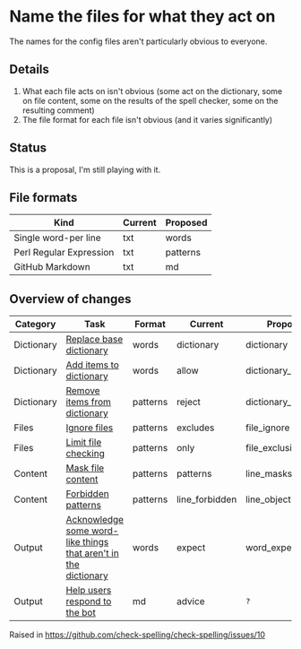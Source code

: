 # Name the files for what they act on

The names for the config files aren't particularly obvious to everyone.

## Details

1. What each file acts on isn't obvious (some act on the dictionary, some on file content, some on the results of the spell checker, some on the resulting comment)
2. The file format for each file isn't obvious (and it varies significantly)

## Status

This is a proposal, I'm still playing with it.

## File formats

Kind | Current | Proposed
-|-|-
Single word-per line | txt | words
Perl Regular Expression | txt | patterns
GitHub Markdown | txt | md

## Overview of changes

Category | Task | Format | Current | Proposed
-|-|-|-|-
Dictionary | [Replace base dictionary](https://github.com/check-spelling/check-spelling/wiki/Feature:-Dictionary-deltas) | words | dictionary | dictionary
Dictionary | [Add items to dictionary](https://github.com/check-spelling/check-spelling/wiki/Feature:-Allow) | words | allow | dictionary_additions
Dictionary | [Remove items from dictionary](https://github.com/check-spelling/check-spelling/wiki/Configuration-Examples:-reject) | patterns | reject | dictionary_removals
Files | [Ignore files](https://github.com/check-spelling/check-spelling/wiki/Configuration-Examples:-excludes) | patterns | excludes | file_ignore
Files | [Limit file checking](https://github.com/check-spelling/check-spelling/wiki/Configuration-Examples:-only) | patterns | only | file_exclusive
Content | [Mask file content](https://github.com/check-spelling/check-spelling/wiki/Configuration-Examples:-patterns) | patterns | patterns | line_masks
Content | [Forbidden patterns](https://github.com/check-spelling/check-spelling/wiki/Feature:-Forbidden-patterns) | patterns | line_forbidden | line_objections
Output | [Acknowledge some word-like things that aren't in the dictionary](https://github.com/check-spelling/check-spelling/wiki/Configuration#expect) | words | expect | word_expectations
Output | [Help users respond to the bot](https://github.com/check-spelling/check-spelling/wiki/Configuration-Examples:-advice) | md | advice | `?`

Raised in https://github.com/check-spelling/check-spelling/issues/10
